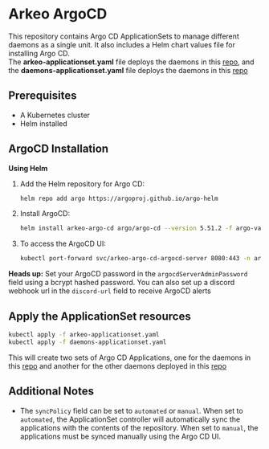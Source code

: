 # Arkeo ArgoCD

This repository contains Argo CD ApplicationSets to manage different daemons as a single unit. It also includes a Helm chart values file for installing Argo CD.  
The **arkeo-applicationset.yaml** file deploys the daemons in this [repo](https://github.com/arkeonetwork/helm-charts), and 
the **daemons-applicationset.yaml** file deploys the daemons in this [repo](https://gitlab.com/thorchain/devops/node-launcher/-/tree/master?ref_type=heads)  

## Prerequisites 
- A Kubernetes cluster
- Helm installed

## ArgoCD Installation
**Using Helm**  
1. Add the Helm repository for Argo CD:  
   ``` bash
   helm repo add argo https://argoproj.github.io/argo-helm
   ```
2. Install ArgoCD:
   ```bash
   helm install arkeo-argo-cd argo/argo-cd --version 5.51.2 -f argo-values.yaml --namespace argocd --create-namespace
   ```
3. To access the ArgoCD UI:
   ```bash
   kubectl port-forward svc/arkeo-argo-cd-argocd-server 8080:443 -n argocd
   ```  
**Heads up:** Set your ArgoCD password in the `argocdServerAdminPassword` field using a bcrypt hashed password. You can also set up a discord webhook url in the `discord-url` field to receive ArgoCD alerts  

## Apply the ApplicationSet resources  
```bash
kubectl apply -f arkeo-applicationset.yaml
kubectl apply -f daemons-applicationset.yaml
```
This will create two sets of Argo CD Applications, one for the daemons in this [repo](https://github.com/arkeonetwork/helm-charts) and another for the other daemons deployed in this [repo](https://gitlab.com/thorchain/devops/node-launcher/-/tree/master?ref_type=heads)   

## Additional Notes

* The `syncPolicy` field can be set to `automated` or `manual`. When set to `automated`, the ApplicationSet controller will automatically sync the applications with the contents of the repository. When set to `manual`, the applications must be synced manually using the Argo CD UI.
